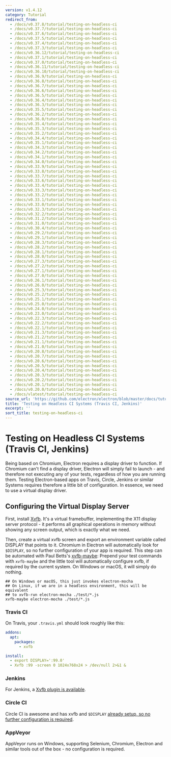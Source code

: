```yaml
---
version: v1.4.12
category: Tutorial
redirect_from:
  - /docs/v0.37.8/tutorial/testing-on-headless-ci
  - /docs/v0.37.7/tutorial/testing-on-headless-ci
  - /docs/v0.37.6/tutorial/testing-on-headless-ci
  - /docs/v0.37.5/tutorial/testing-on-headless-ci
  - /docs/v0.37.4/tutorial/testing-on-headless-ci
  - /docs/v0.37.3/tutorial/testing-on-headless-ci
  - /docs/v0.36.12/tutorial/testing-on-headless-ci
  - /docs/v0.37.1/tutorial/testing-on-headless-ci
  - /docs/v0.37.0/tutorial/testing-on-headless-ci
  - /docs/v0.36.11/tutorial/testing-on-headless-ci
  - /docs/v0.36.10/tutorial/testing-on-headless-ci
  - /docs/v0.36.9/tutorial/testing-on-headless-ci
  - /docs/v0.36.8/tutorial/testing-on-headless-ci
  - /docs/v0.36.7/tutorial/testing-on-headless-ci
  - /docs/v0.36.6/tutorial/testing-on-headless-ci
  - /docs/v0.36.5/tutorial/testing-on-headless-ci
  - /docs/v0.36.4/tutorial/testing-on-headless-ci
  - /docs/v0.36.3/tutorial/testing-on-headless-ci
  - /docs/v0.35.5/tutorial/testing-on-headless-ci
  - /docs/v0.36.2/tutorial/testing-on-headless-ci
  - /docs/v0.36.0/tutorial/testing-on-headless-ci
  - /docs/v0.35.4/tutorial/testing-on-headless-ci
  - /docs/v0.35.3/tutorial/testing-on-headless-ci
  - /docs/v0.35.2/tutorial/testing-on-headless-ci
  - /docs/v0.34.4/tutorial/testing-on-headless-ci
  - /docs/v0.35.1/tutorial/testing-on-headless-ci
  - /docs/v0.34.3/tutorial/testing-on-headless-ci
  - /docs/v0.34.2/tutorial/testing-on-headless-ci
  - /docs/v0.34.1/tutorial/testing-on-headless-ci
  - /docs/v0.34.0/tutorial/testing-on-headless-ci
  - /docs/v0.33.9/tutorial/testing-on-headless-ci
  - /docs/v0.33.8/tutorial/testing-on-headless-ci
  - /docs/v0.33.7/tutorial/testing-on-headless-ci
  - /docs/v0.33.6/tutorial/testing-on-headless-ci
  - /docs/v0.33.4/tutorial/testing-on-headless-ci
  - /docs/v0.33.3/tutorial/testing-on-headless-ci
  - /docs/v0.33.2/tutorial/testing-on-headless-ci
  - /docs/v0.33.1/tutorial/testing-on-headless-ci
  - /docs/v0.33.0/tutorial/testing-on-headless-ci
  - /docs/v0.32.3/tutorial/testing-on-headless-ci
  - /docs/v0.32.2/tutorial/testing-on-headless-ci
  - /docs/v0.31.2/tutorial/testing-on-headless-ci
  - /docs/v0.31.0/tutorial/testing-on-headless-ci
  - /docs/v0.30.4/tutorial/testing-on-headless-ci
  - /docs/v0.29.2/tutorial/testing-on-headless-ci
  - /docs/v0.29.1/tutorial/testing-on-headless-ci
  - /docs/v0.28.3/tutorial/testing-on-headless-ci
  - /docs/v0.28.2/tutorial/testing-on-headless-ci
  - /docs/v0.28.1/tutorial/testing-on-headless-ci
  - /docs/v0.28.0/tutorial/testing-on-headless-ci
  - /docs/v0.27.3/tutorial/testing-on-headless-ci
  - /docs/v0.27.2/tutorial/testing-on-headless-ci
  - /docs/v0.27.1/tutorial/testing-on-headless-ci
  - /docs/v0.27.0/tutorial/testing-on-headless-ci
  - /docs/v0.26.1/tutorial/testing-on-headless-ci
  - /docs/v0.26.0/tutorial/testing-on-headless-ci
  - /docs/v0.25.3/tutorial/testing-on-headless-ci
  - /docs/v0.25.2/tutorial/testing-on-headless-ci
  - /docs/v0.25.1/tutorial/testing-on-headless-ci
  - /docs/v0.25.0/tutorial/testing-on-headless-ci
  - /docs/v0.24.0/tutorial/testing-on-headless-ci
  - /docs/v0.23.0/tutorial/testing-on-headless-ci
  - /docs/v0.22.3/tutorial/testing-on-headless-ci
  - /docs/v0.22.2/tutorial/testing-on-headless-ci
  - /docs/v0.22.1/tutorial/testing-on-headless-ci
  - /docs/v0.21.3/tutorial/testing-on-headless-ci
  - /docs/v0.21.2/tutorial/testing-on-headless-ci
  - /docs/v0.21.1/tutorial/testing-on-headless-ci
  - /docs/v0.21.0/tutorial/testing-on-headless-ci
  - /docs/v0.20.8/tutorial/testing-on-headless-ci
  - /docs/v0.20.7/tutorial/testing-on-headless-ci
  - /docs/v0.20.6/tutorial/testing-on-headless-ci
  - /docs/v0.20.5/tutorial/testing-on-headless-ci
  - /docs/v0.20.4/tutorial/testing-on-headless-ci
  - /docs/v0.20.3/tutorial/testing-on-headless-ci
  - /docs/v0.20.2/tutorial/testing-on-headless-ci
  - /docs/v0.20.1/tutorial/testing-on-headless-ci
  - /docs/v0.20.0/tutorial/testing-on-headless-ci
  - /docs/vlatest/tutorial/testing-on-headless-ci
source_url: 'https://github.com/electron/electron/blob/master/docs/tutorial/testing-on-headless-ci.md'
title: 'Testing on Headless CI Systems (Travis CI, Jenkins)'
excerpt: ''
sort_title: testing-on-headless-ci
---
```

# Testing on Headless CI Systems (Travis CI, Jenkins)

Being based on Chromium, Electron requires a display driver to function. If Chromium can't find a display driver, Electron will simply fail to launch - and therefore not executing any of your tests, regardless of how you are running them. Testing Electron-based apps on Travis, Circle, Jenkins or similar Systems requires therefore a little bit of configuration. In essence, we need to use a virtual display driver.

## Configuring the Virtual Display Server

First, install [Xvfb](https://en.wikipedia.org/wiki/Xvfb). It's a virtual framebuffer, implementing the X11 display server protocol - it performs all graphical operations in memory without showing any screen output, which is exactly what we need.

Then, create a virtual xvfb screen and export an environment variable called DISPLAY that points to it. Chromium in Electron will automatically look for `$DISPLAY`, so no further configuration of your app is required. This step can be automated with Paul Betts's [xvfb-maybe](https://github.com/paulcbetts/xvfb-maybe): Prepend your test commands with `xvfb-maybe` and the little tool will automatically configure xvfb, if required by the current system. On Windows or macOS, it will simply do nothing.

```
## On Windows or macOS, this just invokes electron-mocha
## On Linux, if we are in a headless environment, this will be equivalent
## to xvfb-run electron-mocha ./test/*.js
xvfb-maybe electron-mocha ./test/*.js

```

### Travis CI

On Travis, your `.travis.yml` should look roughly like this:

```yml
addons:
  apt:
    packages:
      - xvfb

install:
  - export DISPLAY=':99.0'
  - Xvfb :99 -screen 0 1024x768x24 > /dev/null 2>&1 &
```

### Jenkins

For Jenkins, a [Xvfb plugin is available](https://wiki.jenkins-ci.org/display/JENKINS/Xvfb+Plugin).

### Circle CI

Circle CI is awesome and has xvfb and `$DISPLAY` [already setup, so no further configuration is required](https://circleci.com/docs/environment#browsers).

### AppVeyor

AppVeyor runs on Windows, supporting Selenium, Chromium, Electron and similar tools out of the box - no configuration is required.
